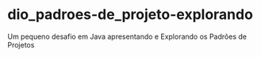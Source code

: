 # dio_padroes-de_projeto-explorando
Um pequeno desafio em Java apresentando e Explorando os Padrões de Projetos
